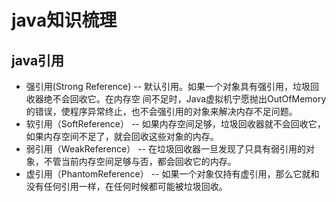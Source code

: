 # java知识梳理

## java引用

- 强引用(Strong Reference) 
-- 默认引用。如果一个对象具有强引用，垃圾回收器绝不会回收它。在内存空 间不足时，Java虚拟机宁愿抛出OutOfMemory的错误，使程序异常终止，也不会强引用的对象来解决内存不足问题。
- 软引用（SoftReference）
-- 如果内存空间足够，垃圾回收器就不会回收它，如果内存空间不足了，就会回收这些对象的内存。
- 弱引用（WeakReference） 
-- 在垃圾回收器一旦发现了只具有弱引用的对象，不管当前内存空间足够与否，都会回收它的内存。
- 虚引用（PhantomReference）
-- 如果一个对象仅持有虚引用，那么它就和没有任何引用一样，在任何时候都可能被垃圾回收。
